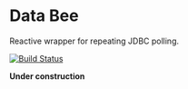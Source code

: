 # Data Bee
Reactive wrapper for repeating JDBC polling.

[![Build Status](https://travis-ci.org/Dmitry-Erokhin/databee.svg?branch=master)](https://travis-ci.org/Dmitry-Erokhin/databee)

**Under construction**